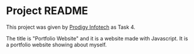 
# Project README

This project was given by [Prodigy Infotech](https://prodigyinfotech.dev/) as Task 4.

The title is "Portfolio Website" and it is a website made with Javascript. It is a portfolio website showing about myself.
